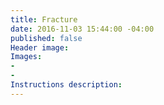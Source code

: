 ```yaml
---
title: Fracture
date: 2016-11-03 15:44:00 -04:00
published: false
Header image: 
Images:
- 
- 
Instructions description: 
---
```


